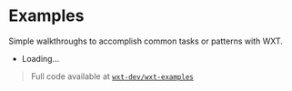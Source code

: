 # Examples

Simple walkthroughs to accomplish common tasks or patterns with WXT.

<script lang="ts" setup>
import { ref, onMounted } from 'vue';

const examples = ref()
onMounted(async () => {
    const res = await fetch("https://raw.githubusercontent.com/wxt-dev/wxt-examples/main/examples.json");
    examples.value = await res.json();
})

</script>

<ul>
    <li v-if="examples == null">
        Loading...
    </li>
    <template v-else>
        <li v-for="example of examples">
        <a :href="example.url" target="_blank">{{ example.name }}</a>
        </li>
    </template>
</ul>

> Full code available at [`wxt-dev/wxt-examples`](https://github.com/wxt-dev/wxt-examples)
